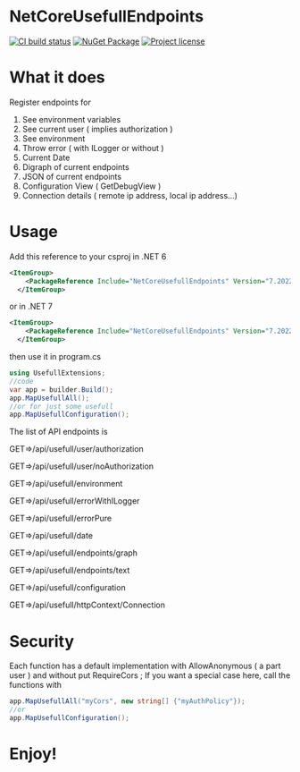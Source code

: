 # NetCoreUsefullEndpoints
[![CI build status](https://github.com/ignatandrei/NetCoreUsefullEndpoints/actions/workflows/dotnet.yml/badge.svg?branch=main)](https://github.com/ignatandrei/NetCoreUsefullEndpoints/actions/workflows/dotnet.yml)
[![NuGet Package](https://img.shields.io/nuget/v/NetCoreUsefullEndpoints?logo=nuget)](https://www.nuget.org/packages/NetCoreUsefullEndpoints)
[![Project license](https://img.shields.io/github/license/ignatandrei/NetCoreUsefullEndpoints)](LICENSE)

# What it does

Register endpoints for

1. See environment variables
2. See current user ( implies authorization )
3. See environment
3. Throw error ( with ILogger or without )
4. Current Date
5. Digraph of current endpoints
6. JSON of current endpoints
7. Configuration View ( GetDebugView )
8. Connection details ( remote ip address, local ip address...)
# Usage
Add this reference to your csproj in .NET 6

```xml
<ItemGroup>
    <PackageReference Include="NetCoreUsefullEndpoints" Version="7.2022.1203.1551" />
  </ItemGroup>

```
or in .NET 7

```xml
<ItemGroup>
    <PackageReference Include="NetCoreUsefullEndpoints" Version="7.2022.1203.1551" />
  </ItemGroup>

```

then use it in program.cs

```csharp
using UsefullExtensions;
//code
var app = builder.Build();
app.MapUsefullAll();
//or for just some usefull
app.MapUsefullConfiguration();
```

The list of API endpoints is



GET=>/api/usefull/user/authorization

GET=>/api/usefull/user/noAuthorization

GET=>/api/usefull/environment

GET=>/api/usefull/errorWithILogger

GET=>/api/usefull/errorPure

GET=>/api/usefull/date

GET=>/api/usefull/endpoints/graph

GET=>/api/usefull/endpoints/text

GET=>/api/usefull/configuration

GET=>/api/usefull/httpContext/Connection


# Security

Each function has a default implementation with AllowAnonymous ( a part user ) and without put RequireCors ;
If you want a special case here, call the functions with
```csharp
app.MapUsefullAll("myCors", new string[] {"myAuthPolicy"});
//or
app.MapUsefullConfiguration();
```


# Enjoy!
